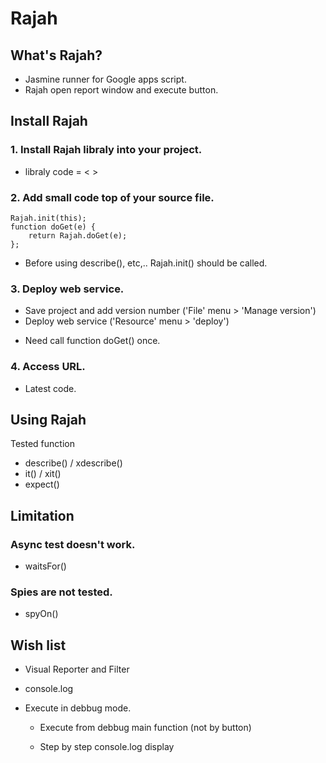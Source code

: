 # Rajah

## What's Rajah?

- Jasmine runner for Google apps script.
- Rajah open report window and execute button.


## Install Rajah

### 1. Install Rajah libraly into your project.
- libraly code = <                         >

### 2. Add small code top of your source file.    
    Rajah.init(this);
    function doGet(e) {
        return Rajah.doGet(e);
    };

  - Before using describe(), etc,.. Rajah.init() should be called.

### 3. Deploy web service.

  - Save project and add version number ('File' menu > 'Manage version')
  - Deploy web service ('Resource' menu > 'deploy')
  * Need call function doGet() once.

### 4. Access URL.

  - Latest code.


Using Rajah
-----------

Tested function

- describe() / xdescribe()
- it() / xit()
- expect()


Limitation
----------

### Async test doesn't work.

- waitsFor()

### Spies are not tested.

- spyOn()


Wish list
---------

- Visual Reporter and Filter

- console.log

- Execute in debbug mode.

    - Execute from debbug main function (not by button)

    - Step by step console.log display


